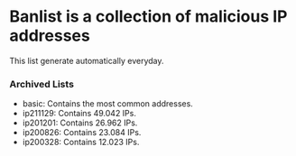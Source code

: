 # Banlist is a collection of malicious IP addresses

This list generate automatically everyday.

### Archived Lists
- basic: Contains the most common addresses.
- ip211129: Contains 49.042 IPs.
- ip201201: Contains 26.962 IPs.
- ip200826: Contains 23.084 IPs.
- ip200328: Contains 12.023 IPs.
